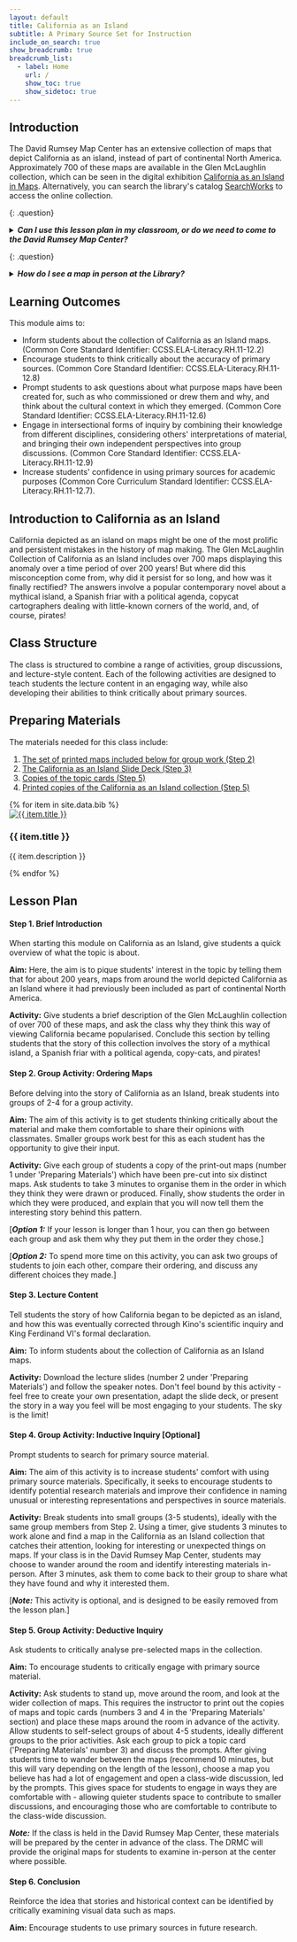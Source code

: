 ```yaml
---
layout: default
title: California as an Island
subtitle: A Primary Source Set for Instruction
include_on_search: true
show_breadcrumb: true
breadcrumb_list:
  - label: Home
    url: /
    show_toc: true
    show_sidetoc: true
---
```


## Introduction

The David Rumsey Map Center has an extensive collection of maps that depict California as an island, instead of part of continental North America. Approximately 700 of these maps are available in the Glen McLaughlin collection, which can be seen in the digital exhibition <a href="https://exhibits.stanford.edu/california-as-an-island" target="_blank">California as an Island in Maps</a>. Alternatively, you can search the library's catalog <a href="https://searchworks.stanford.edu/view/zb871zd0767" target="_blank">SearchWorks</a> to access the online collection.

{: .question}

<details>
  <summary><b><em>Can I use this lesson plan in my classroom, or do we need to come to the David Rumsey Map Center?</em></b></summary>
  <div class="answer">
    <p>This module is organised to allow instructors to teach this material in their classrooms. While we regularly welcome classes to the DRMC, we realise that visiting the center in person may not always be possible. As such, we have digital copies of all the class materials available on this site!</p>
  </div>
</details>

{: .question}

<details>
  <summary><b><em>How do I see a map in person at the Library?</em></b></summary>
  <div class="answer">
    <p>You can request maps from the David Rumsey Map Center for viewing in the reading room. [More information on how to request maps.]</p>

    <p>Branner Library is an open stack collection, meaning you can browse the collection in person. [More information on visiting Branner Library.]</p>

  </div>
</details>

## Learning Outcomes

This module aims to:

- Inform students about the collection of California as an Island maps. (Common Core Standard Identifier: CCSS.ELA-Literacy.RH.11-12.2)
- Encourage students to think critically about the accuracy of primary sources. (Common Core Standard Identifier: CCSS.ELA-Literacy.RH.11-12.8)
- Prompt students to ask questions about what purpose maps have been created for, such as who commissioned or drew them and why, and think about the cultural context in which they emerged. (Common Core Standard Identifier: CCSS.ELA-Literacy.RH.11-12.6)
- Engage in intersectional forms of inquiry by combining their knowledge from different disciplines, considering others' interpretations of material, and bringing their own independent perspectives into group discussions. (Common Core Standard Identifier: CCSS.ELA-Literacy.RH.11-12.9)
- Increase students' confidence in using primary sources for academic purposes (Common Core Curriculum Standard Identifier: CCSS.ELA-Literacy.RH.11-12.7).

## Introduction to California as an Island

California depicted as an island on maps might be one of the most prolific and persistent mistakes in the history of map making. The Glen McLaughlin Collection of California as an Island includes over 700 maps displaying this anomaly over a time period of over 200 years! But where did this misconception come from, why did it persist for so long, and how was it finally rectified? The answers involve a popular contemporary novel about a mythical island, a Spanish friar with a political agenda, copycat cartographers dealing with little-known corners of the world, and, of course, pirates!

## Class Structure

The class is structured to combine a range of activities, group discussions, and lecture-style content. Each of the following activities are designed to teach students the lecture content in an engaging way, while also developing their abilities to think critically about primary sources.

## Preparing Materials

The materials needed for this class include:

1. <a href="assets/pdf/Step_2_Group_Activity_Ordering_the_Maps.pdf">The set of printed maps included below for group work (Step 2)</a>
2. <a href="assets/pdf/California_as_an_Island_Presentation.pdf">The California as an Island Slide Deck (Step 3)</a>
3. <a href="assets/pdf/Discussion_Topics_for_California_as_an_Island.pdf">Copies of the topic cards (Step 5)</a>
4. <a href="assets/pdf/Materials_for_California_as_an_Island_Map_Collection.pdf">Printed copies of the California as an Island collection (Step 5)</a>

<div class="gallery">
  {% for item in site.data.bib %}
    <div class="gallery-item">
      <a href="{{ item.link }}" target="_blank">
        <div class="image-wrapper">
          <img src="{{ item.thumbnail }}" alt="{{ item.title }}">
        </div>
      </a>
      <h3>{{ item.title }}</h3>
      <p>{{ item.description }}</p>
    </div>
  {% endfor %}
</div>

## Lesson Plan

#### Step 1. Brief Introduction

When starting this module on California as an Island, give students a quick overview of what the topic is about.

**Aim:** Here, the aim is to pique students' interest in the topic by telling them that for about 200 years, maps from around the world depicted California as an Island where it had previously been included as part of continental North America.

**Activity:** Give students a brief description of the Glen McLaughlin collection of over 700 of these maps, and ask the class why they think this way of viewing California became popularised. Conclude this section by telling students that the story of this collection involves the story of a mythical island, a Spanish friar with a political agenda, copy-cats, and pirates!

#### Step 2. Group Activity: Ordering Maps

Before delving into the story of California as an Island, break students into groups of 2-4 for a group activity.

**Aim:** The aim of this activity is to get students thinking critically about the material and make them comfortable to share their opinions with classmates. Smaller groups work best for this as each student has the opportunity to give their input.

**Activity:** Give each group of students a copy of the print-out maps (number 1 under 'Preparing Materials') which have been pre-cut into six distinct maps. Ask students to take 3 minutes to organise them in the order in which they think they were drawn or produced. Finally, show students the order in which they were produced, and explain that you will now tell them the interesting story behind this pattern.

[***Option 1:*** If your lesson is longer than 1 hour, you can then go between each group and ask them why they put them in the order they chose.]

[***Option 2:*** To spend more time on this activity, you can ask two groups of students to join each other, compare their ordering, and discuss any different choices they made.]

#### Step 3. Lecture Content

Tell students the story of how California began to be depicted as an island, and how this was eventually corrected through Kino's scientific inquiry and King Ferdinand VI's formal declaration.

**Aim:** To inform students about the collection of California as an Island maps.

**Activity:** Download the lecture slides (number 2 under 'Preparing Materials') and follow the speaker notes. Don't feel bound by this activity - feel free to create your own presentation, adapt the slide deck, or present the story in a way you feel will be most engaging to your students. The sky is the limit!

#### Step 4. Group Activity: Inductive Inquiry [Optional]

Prompt students to search for primary source material.

**Aim:** The aim of this activity is to increase students' comfort with using primary source materials. Specifically, it seeks to encourage students to identify potential research materials and improve their confidence in naming unusual or interesting representations and perspectives in source materials.

**Activity:** Break students into small groups (3-5 students), ideally with the same group members from Step 2. Using a timer, give students 3 minutes to work alone and find a map in the California as an Island collection that catches their attention, looking for interesting or unexpected things on maps. If your class is in the David Rumsey Map Center, students may choose to wander around the room and identify interesting materials in-person. After 3 minutes, ask them to come back to their group to share what they have found and why it interested them.

[***Note:*** This activity is optional, and is designed to be easily removed from the lesson plan.]

#### Step 5. Group Activity: Deductive Inquiry

Ask students to critically analyse pre-selected maps in the collection.

**Aim:** To encourage students to critically engage with primary source material.

**Activity:** Ask students to stand up, move around the room, and look at the wider collection of maps. This requires the instructor to print out the copies of maps and topic cards (numbers 3 and 4 in the 'Preparing Materials' section) and place these maps around the room in advance of the activity. Allow students to self-select groups of about 4-5 students, ideally different groups to the prior activities. Ask each group to pick a topic card ('Preparing Materials' number 3) and discuss the prompts. After giving students time to wander between the maps (recommend 10 minutes, but this will vary depending on the length of the lesson), choose a map you believe has had a lot of engagement and open a class-wide discussion, led by the prompts. This gives space for students to engage in ways they are comfortable with - allowing quieter students space to contribute to smaller discussions, and encouraging those who are comfortable to contribute to the class-wide discussion.

**_Note:_** If the class is held in the David Rumsey Map Center, these materials will be prepared by the center in advance of the class. The DRMC will provide the original maps for students to examine in-person at the center where possible.

#### Step 6. Conclusion

Reinforce the idea that stories and historical context can be identified by critically examining visual data such as maps.

**Aim:** Encourage students to use primary sources in future research.
